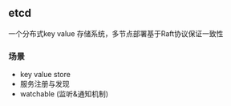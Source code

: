 ## etcd
一个分布式key value 存储系统，多节点部署基于Raft协议保证一致性

### 场景
- key value store
- 服务注册与发现
- watchable  (监听&通知机制)


